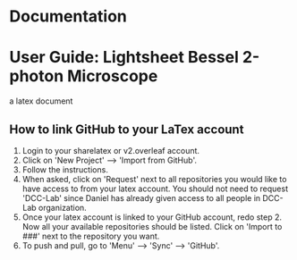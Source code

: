 # Documentation
# User Guide: Lightsheet Bessel 2-photon Microscope
a latex document
## How to link GitHub to your LaTex account
1. Login to your sharelatex or v2.overleaf account.
2. Click on 'New Project' --> 'Import from GitHub'.
3. Follow the instructions.
4. When asked, click on 'Request' next to all repositories you would like to have access to from your latex account. You should not need to request 'DCC-Lab' since Daniel has already given access to all people in DCC-Lab organization.
5. Once your latex account is linked to your GitHub account, redo step 2. Now all your available repositories should be listed. Click on 'Import to ###' next to the repository you want.
6. To push and pull, go to 'Menu' --> 'Sync' --> 'GitHub'.
